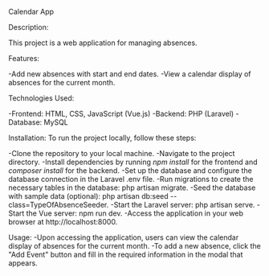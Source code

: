 Calendar App

Description:

This project is a web application for managing absences.


Features:

-Add new absences with start and end dates.
-View a calendar display of absences for the current month.


Technologies Used:

-Frontend: HTML, CSS, JavaScript (Vue.js)
-Backend: PHP (Laravel)
-Database: MySQL


Installation:
To run the project locally, follow these steps:

-Clone the repository to your local machine.
-Navigate to the project directory.
-Install dependencies by running *npm install* for the frontend and *composer install* for the backend.
-Set up the database and configure the database connection in the Laravel .env file.
-Run migrations to create the necessary tables in the database: php artisan migrate.
-Seed the database with sample data (optional): php artisan db:seed --class=TypeOfAbsenceSeeder.
-Start the Laravel server: php artisan serve.
-Start the Vue server: npm run dev.
-Access the application in your web browser at http://localhost:8000.


Usage:
-Upon accessing the application, users can view the calendar display of absences for the current month.
-To add a new absence, click the "Add Event" button and fill in the required information in the modal that appears.
